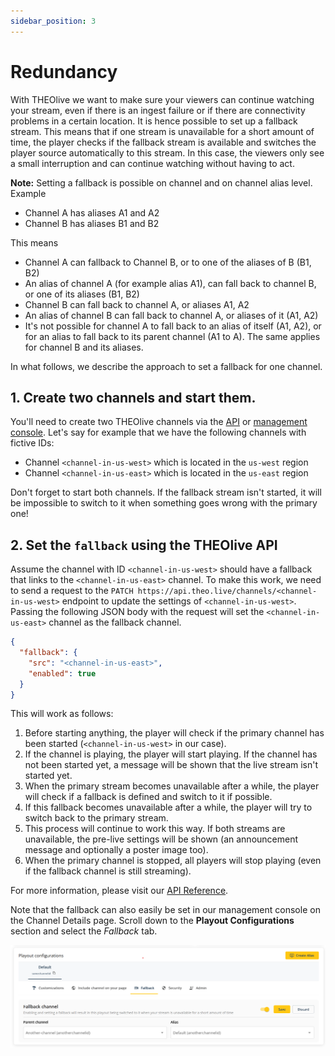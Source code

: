 ```yaml
---
sidebar_position: 3
---
```


# Redundancy

With THEOlive we want to make sure your viewers can continue watching your stream, even if there is an ingest failure or if there are connectivity problems in a certain location. It is hence possible to set up a fallback stream. This means that if one stream is unavailable for a short amount of time, the player checks if the fallback stream is available and switches the player source automatically to this stream. In this case, the viewers only see a small interruption and can continue watching without having to act.

**Note:** Setting a fallback is possible on channel and on channel alias level. Example

- Channel A has aliases A1 and A2
- Channel B has aliases B1 and B2

This means

- Channel A can fallback to Channel B, or to one of the aliases of B (B1, B2)
- An alias of channel A (for example alias A1), can fall back to channel B, or one of its aliases (B1, B2)
- Channel B can fall back to channel A, or aliases A1, A2
- An alias of channel B can fall back to channel A, or aliases of it (A1, A2)
- It's not possible for channel A to fall back to an alias of itself (A1, A2), or for an alias to fall back to its parent channel (A1 to A). The same applies for channel B and its aliases.

In what follows, we describe the approach to set a fallback for one channel.

## 1. Create two channels and start them.

You'll need to create two THEOlive channels via the [API](https://developers.theo.live/reference/create-channel) or [management console](https://console.theo.live/). Let's say for example that we have the following channels with fictive IDs:

- Channel `<channel-in-us-west>` which is located in the `us-west` region
- Channel `<channel-in-us-east>` which is located in the `us-east` region

Don't forget to start both channels. If the fallback stream isn't started, it will be impossible to switch to it when something goes wrong with the primary one!

## 2. Set the `fallback` using the THEOlive API

Assume the channel with ID `<channel-in-us-west>` should have a fallback that links to the `<channel-in-us-east>` channel. To make this work, we need to send a request to the `PATCH https://api.theo.live/channels/<channel-in-us-west>` endpoint to update the settings of `<channel-in-us-west>`. Passing the following JSON body with the request will set the `<channel-in-us-east>` channel as the fallback channel.

```json
{
  "fallback": {
    "src": "<channel-in-us-east>",
    "enabled": true
  }
}
```

This will work as follows:

1. Before starting anything, the player will check if the primary channel has been started (`<channel-in-us-west>` in our case).
2. If the channel is playing, the player will start playing. If the channel has not been started yet, a message will be shown that the live stream isn't started yet.
3. When the primary stream becomes unavailable after a while, the player will check if a fallback is defined and switch to it if possible.
4. If this fallback becomes unavailable after a while, the player will try to switch back to the primary stream.
5. This process will continue to work this way. If both streams are unavailable, the pre-live settings will be shown (an announcement message and optionally a poster image too).
6. When the primary channel is stopped, all players will stop playing (even if the fallback channel is still streaming).

For more information, please visit our [API Reference](https://developers.theo.live/reference/update-channel).

Note that the fallback can also easily be set in our management console on the Channel Details page. Scroll down to the **Playout Configurations** section and select the _Fallback_ tab.

![Setting a fallback through the management console](../assets/img/8d77256-Screenshot_2023-06-28_131652.png)
